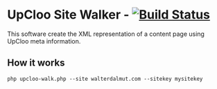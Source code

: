 # UpCloo Site Walker - [![Build Status](https://secure.travis-ci.org/wdalmut/upcloo-site-walker.png)](http://travis-ci.org/wdalmut/upcloo-site-walker?branch=master)

This software create the XML representation of a content page using UpCloo
meta information.

## How it works

```
php upcloo-walk.php --site walterdalmut.com --sitekey mysitekey 
```

